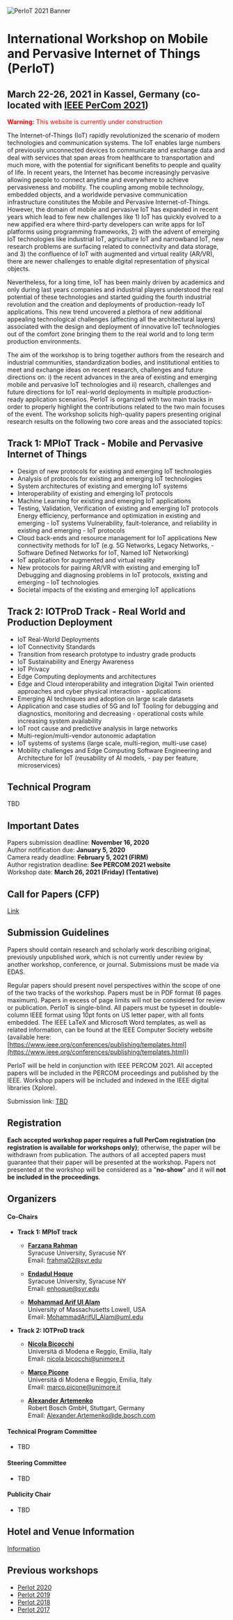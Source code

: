 <img src="img/banner-periot-2021.jpg"
     alt="PerIoT 2021 Banner"/>

# International Workshop on Mobile and Pervasive Internet of Things (PerIoT)

## <a href=dummy></a> March 22-26, 2021 in Kassel, Germany (co-located with  [IEEE PerCom 2021](http://www.percom.org/))


<font color="red">**Warning:** This website is currently under construction</font>


The Internet-of-Things (IoT) rapidly revolutionized the scenario of modern technologies and communication systems. The IoT enables large numbers of previously unconnected devices to communicate and exchange data and deal with services that span areas from healthcare to transportation and much more, with the potential for significant benefits to people and quality of life. In recent years, the Internet has become increasingly pervasive allowing people to connect anytime and everywhere to achieve pervasiveness and mobility. The coupling among mobile technology, embedded objects, and a worldwide pervasive communication infrastructure constitutes the Mobile and Pervasive Internet-of-Things. However, the domain of mobile and pervasive IoT has expanded in recent years which lead to few new challenges like 1) IoT has quickly evolved to a new appified era where third-party developers can write apps for IoT platforms using programming frameworks, 2) with the advent of emerging IoT technologies like industrial IoT, agriculture IoT and narrowband IoT, new research problems are surfacing related to connectivity and data storage, and 3) the confluence of IoT with augmented and virtual reality (AR/VR), there are newer challenges to enable digital representation of physical objects.

Nevertheless, for a long time, IoT has been mainly driven by academics and only during last years companies and industrial players understood the real potential of these technologies and started guiding the fourth industrial revolution and the creation and deployments of production-ready IoT applications. This new trend uncovered a plethora of new additional appealing technological challenges (affecting all the architectural layers) associated with the design and deployment of innovative IoT technologies out of the comfort zone bringing them to the real world and to long term production environments.

The aim of the workshop is to bring together authors from the research and industrial communities, standardization bodies, and institutional entities to meet and exchange ideas on recent research, challenges and future directions on: i) the recent advances in the area of existing and emerging mobile and pervasive IoT technologies and ii) research, challenges and future directions for IoT real-world deployments in multiple production-ready application scenarios. PerIoT is organized with two main tracks in order to properly highlight the contributions related to the two main focuses of the event. The workshop solicits high-quality papers presenting original research results on the following two core areas and the associated topics:


## **Track 1: MPIoT Track - Mobile and Pervasive Internet of Things**
  - Design of new protocols for existing and emerging IoT technologies
  - Analysis of protocols for existing and emerging IoT technologies
  - System architectures of existing and emerging IoT systems
  - Interoperability of existing and emerging IoT protocols
  - Machine Learning for existing and emerging IoT applications
  - Testing, Validation, Verification of existing and emerging IoT protocols
Energy efficiency, performance and optimization in existing and emerging  - IoT systems
Vulnerability, fault-tolerance, and reliability in existing and emerging  - IoT protocols
  - Cloud back-ends and resource management for IoT applications
New connectivity methods for IoT (e.g. 5G Networks, Legacy Networks,  - Software Defined Networks for IoT, Named IoT Networking)
  - IoT application for augmented and virtual reality
  - New protocols for pairing AR/VR with existing and emerging IoT
Debugging and diagnosing problems in IoT protocols, existing and emerging   - IoT technologies
  - Societal impacts of the existing and emerging IoT applications


## **Track 2: IOTProD  Track - Real World and Production Deployment**
  - IoT Real-World Deployments
  - IoT Connectivity Standards
  - Transition from research prototype to industry grade products
  - IoT Sustainability and Energy Awareness
  - IoT Privacy
  - Edge Computing deployments and architectures
  - Edge and Cloud interoperability and integration
Digital Twin oriented approaches and cyber physical interaction   - applications
  - Emerging AI techniques and adoption on large scale datasets
  - Application and case studies of 5G and IoT
Tooling for debugging and diagnostics, monitoring and decreasing  - operational costs while increasing system availability
  - IoT root cause and predictive analysis in large networks
  - Multi-region/multi-vendor autonomic adaptation
  - IoT systems of systems (large scale, multi-region, multi-use case)
  - Mobility challenges and Edge Computing
Software Engineering and Architecture for IoT (reusability of AI models,  - pay per feature, microservices)






## Technical Program
TBD




## Important Dates

Papers submission deadline: **November 16, 2020**<br>
Author notification due: **January 5, 2020**<br>
Camera ready deadline: **February 5, 2021 (FIRM)**<br>
Author registration deadline: **See  PERCOM  2021  website**<br>
Workshop date: **March 26, 2021 (Friday) (Tentative)**

## Call for Papers (CFP)

[Link](#)

## Submission Guidelines

Papers should contain research and scholarly work describing original, previously unpublished work, which is not currently under review by another workshop, conference, or journal. Submissions must be made via EDAS.

Regular papers should present novel perspectives within the scope of one of the two tracks of the workshop. Papers must be in PDF format (6 pages maximum). Papers in excess of page limits will not be considered for review or publication. PerIoT is single-blind. All papers must be typeset in double-column IEEE format using 10pt fonts on US letter paper, with all fonts embedded. The IEEE LaTeX and Microsoft Word templates, as well as related information, can be found at the IEEE Computer Society website (available here: [https://www.ieee.org/conferences/publishing/templates.html](https://www.ieee.org/conferences/publishing/templates.html))

PerIoT will be held in conjunction with IEEE PERCOM 2021. All accepted papers will be included in the PERCOM proceedings and published by the IEEE. Workshop papers will be included and indexed in the IEEE digital libraries (Xplore).


Submission link: [TBD](#)


## Registration

**Each   accepted   workshop   paper   requires   a   full   PerCom   registration   (no   registration   is   available   for  workshops  only)**;  otherwise,  the  paper  will  be  withdrawn  from  publication.  The  authors  of  all  accepted  papers  must  guarantee  that  their  paper  will  be  presented  at  the  workshop.  Papers  not  presented  at  the  workshop  will  be  considered  as  a  "**no-show**"  and  it  will  **not  be  included  in  the  proceedings**.  





## Organizers

#### <a href="dummy"></a> **Co-Chairs**  

  - **Track 1: MPIoT track**
    - [**Farzana Rahman**](https://farahman.github.io/)<br>
      Syracuse University, Syracuse NY<br>
      Email: frahma02@syr.edu

    - [**Endadul Hoque**](https://endadul.github.io)<br>
      Syracuse University, Syracuse NY<br>
      Email: enhoque@syr.edu

    - [**Mohammad Arif Ul Alam**](http://faculty.uml.edu/~alam/)<br>
      University of Massachusetts Lowell, USA<br>
      Email: MohammadArifUl_Alam@uml.edu


  - **Track 2: IOTProD track**
    - [**Nicola Bicocchi**](http://personale.unimore.it/rubrica/dettaglio/nbicocchi)<br>
      Università di Modena e Reggio, Emilia, Italy<br>
      Email: nicola.bicocchi@unimore.it

    - [**Marco Picone**](https://www.marcopicone.net/)<br>
      Università di Modena e Reggio, Emilia, Italy<br>
      Email: marco.picone@unimore.it

    - [**Alexander Artemenko**](#)<br>
    Robert Bosch GmbH, Stuttgart, Germany<br>
      Email: Alexander.Artemenko@de.bosch.com


#### <a href="dummy"></a> **Technical Program Committee**

  - TBD


#### <a href="dummy"></a> **Steering Committee**

  - TBD


#### <a href="dummy"></a> **Publicity Chair**

  - TBD



## Hotel and Venue Information

[Information](http://www.percom.org/)

## Previous workshops

- [PerIot 2020](https://periot.github.io/2020/)
- [PerIot 2019](https://periot.github.io/2019/)
- [PerIot 2018](https://periot.github.io/2018/)
- [PerIot 2017](https://periot.github.io/2017/)

